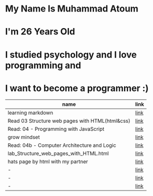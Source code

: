 # My Name Is Muhammad Atoum
# I'm 26 Years Old 
# I studied psychology and I love programming and 
# I want to become a programmer :)






| name | link |
| --- | --- |
| learning markdown | [link](https://muhammadatoum.github.io/reading-notes/Learning%20Markdown.html) |
| Read 03 Structure web pages with HTML(html&css) | [link](https://muhammadatoum.github.io/reading-notes/Read%2003%20Structure%20web%20pages%20with%20HTML(html&css).html) |
| Read: 04 - Programming with JavaScript | [link](https://muhammadatoum.github.io/reading-notes/Read:%2004%20-%20Programming%20with%20JavaScript.html) |
| grow mindset | [link](https://muhammadatoum.github.io/reading-notes/growth_minedset.html) |
| Read: 04b - Computer Architecture and Logic | [link](https://muhammadatoum.github.io/reading-notes/how_computer_work.html) |
| lab_Structure_web_pages_with_HTML.html | [link](https://muhammadatoum.github.io/reading-notes/lab_Structure_web_pages_with_HTML.html) |
| hats page by html with my partner | [link](https://muhammadatoum.github.io/hats/index.html) |
| - | [link]() |
| - | [link]() |
| - | [link]() |
